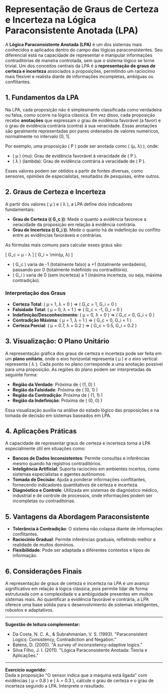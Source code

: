 # Representação de Graus de Certeza e Incerteza na Lógica Paraconsistente Anotada (LPA)

A **Lógica Paraconsistente Anotada (LPA)** é um dos sistemas mais conhecidos e aplicados dentro do campo das lógicas paraconsistentes. Seu diferencial está na capacidade de representar e manipular informações contraditórias de maneira controlada, sem que o sistema lógico se torne trivial. Um dos conceitos centrais da LPA é a **representação de graus de certeza e incerteza** associados a proposições, permitindo um raciocínio mais flexível e realista diante de informações incompletas, ambíguas ou conflitantes.

## 1. Fundamentos da LPA

Na LPA, cada proposição não é simplesmente classificada como verdadeira ou falsa, como ocorre na lógica clássica. Em vez disso, cada proposição recebe **anotações** que expressam o grau de evidência favorável (a favor) e o grau de evidência contrária (contra) à sua veracidade. Essas anotações são geralmente representadas por pares ordenados de valores numéricos, normalmente no intervalo [0, 1].

Por exemplo, uma proposição \( P \) pode ser anotada como \( (μ, λ) \), onde:

- \( μ \) (mu): Grau de evidência favorável à veracidade de \( P \).
- \( λ \) (lambda): Grau de evidência contrária à veracidade de \( P \).

Esses valores podem ser obtidos a partir de fontes diversas, como sensores, opiniões de especialistas, resultados de pesquisas, entre outros.

## 2. Graus de Certeza e Incerteza

A partir dos valores \( μ \) e \( λ \), a LPA define dois indicadores fundamentais:

- **Grau de Certeza (\( G_c \))**: Mede o quanto a evidência favorece a veracidade da proposição em relação à evidência contrária.
- **Grau de Incerteza (\( G_i \))**: Mede o quanto há de indefinição ou conflito entre as evidências favoráveis e contrárias.

As fórmulas mais comuns para calcular esses graus são:

\[
G_c = μ - λ
\]
\[
G_i = \min(μ, λ)
\]

- \( G_c \) varia de -1 (totalmente falso) a +1 (totalmente verdadeiro), passando por 0 (totalmente indefinido ou contraditório).
- \( G_i \) varia de 0 (sem incerteza) a 1 (máxima incerteza, ou seja, máxima contradição).

### Interpretação dos Graus

- **Certeza Total**: \( μ = 1, λ = 0 \) ⇒ \( G_c = 1, G_i = 0 \)
- **Falsidade Total**: \( μ = 0, λ = 1 \) ⇒ \( G_c = -1, G_i = 0 \)
- **Indefinição/Desconhecimento**: \( μ = 0, λ = 0 \) ⇒ \( G_c = 0, G_i = 0 \)
- **Contradição Máxima**: \( μ = 1, λ = 1 \) ⇒ \( G_c = 0, G_i = 1 \)
- **Certeza Parcial**: \( μ = 0.7, λ = 0.2 \) ⇒ \( G_c = 0.5, G_i = 0.2 \)

## 3. Visualização: O Plano Unitário

A representação gráfica dos graus de certeza e incerteza pode ser feita em um **plano unitário**, onde o eixo horizontal representa \( μ \) e o eixo vertical representa \( λ \). Cada ponto no plano corresponde a uma anotação possível para uma proposição. As regiões do plano podem ser interpretadas da seguinte forma:

- **Região da Verdade**: Próxima de \( (1, 0) \)
- **Região da Falsidade**: Próxima de \( (0, 1) \)
- **Região da Contradição**: Próxima de \( (1, 1) \)
- **Região da Indefinição**: Próxima de \( (0, 0) \)

Essa visualização auxilia na análise do estado lógico das proposições e na tomada de decisão em sistemas baseados em LPA.

## 4. Aplicações Práticas

A capacidade de representar graus de certeza e incerteza torna a LPA especialmente útil em situações como:

- **Bancos de Dados Inconsistentes**: Permite consultas e inferências mesmo quando há registros contraditórios.
- **Inteligência Artificial**: Suporta raciocínio em ambientes incertos, como sistemas especialistas e agentes autônomos.
- **Tomada de Decisão**: Ajuda a ponderar informações conflitantes, fornecendo indicadores quantitativos de certeza e incerteza.
- **Diagnóstico e Controle**: Utilizada em sistemas de diagnóstico médico, industrial e de controle de processos, onde informações podem ser incompletas ou contraditórias.

## 5. Vantagens da Abordagem Paraconsistente

- **Tolerância à Contradição**: O sistema não colapsa diante de informações conflitantes.
- **Raciocínio Gradual**: Permite inferências graduais, refletindo melhor a realidade de muitos domínios.
- **Flexibilidade**: Pode ser adaptada a diferentes contextos e tipos de informação.

## 6. Considerações Finais

A representação de graus de certeza e incerteza na LPA é um avanço significativo em relação à lógica clássica, pois permite lidar de forma estruturada com a complexidade e a ambiguidade presentes em muitos sistemas reais. Ao quantificar a evidência favorável e contrária, a LPA oferece uma base sólida para o desenvolvimento de sistemas inteligentes, robustos e adaptativos.

---

**Sugestão de leitura complementar:**  
- Da Costa, N. C. A., & Subrahmanian, V. S. (1993). "Paraconsistent Logics: Consistency, Contradiction and Negation."
- Batens, D. (2000). "A survey of inconsistency-adaptive logics."
- Silva Filho, J. I. (2011). "Lógica Paraconsistente Anotada: Teoria e Aplicações."

---

**Exercício sugerido:**  
Dada a proposição "O sensor indica que a máquina está ligada" com evidências \( μ = 0.8 \) e \( λ = 0.3 \), calcule o grau de certeza e o grau de incerteza segundo a LPA. Interprete o resultado.